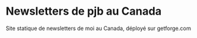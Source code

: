 # Newsletters de pjb au Canada

Site statique de newsletters de moi au Canada, déployé sur getforge.com
